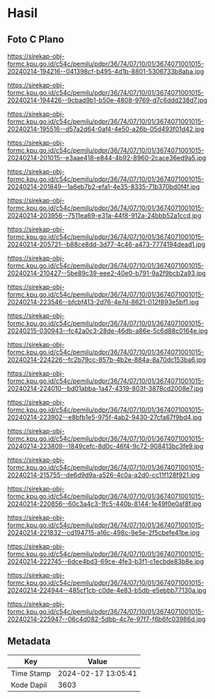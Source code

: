 # Hasil

## Foto C Plano

https://sirekap-obj-formc.kpu.go.id/c54c/pemilu/pdpr/36/74/07/10/01/3674071001015-20240214-194216--041398cf-b495-4d1b-8801-5306733b8aba.jpg

https://sirekap-obj-formc.kpu.go.id/c54c/pemilu/pdpr/36/74/07/10/01/3674071001015-20240214-194426--9cbad9b1-b50e-4808-9769-d7c6ddd238d7.jpg

https://sirekap-obj-formc.kpu.go.id/c54c/pemilu/pdpr/36/74/07/10/01/3674071001015-20240214-195516--d57a2d64-0af4-4e50-a26b-05d493f01d42.jpg

https://sirekap-obj-formc.kpu.go.id/c54c/pemilu/pdpr/36/74/07/10/01/3674071001015-20240214-201015--e3aae418-e844-4b92-8960-2cace36ed9a5.jpg

https://sirekap-obj-formc.kpu.go.id/c54c/pemilu/pdpr/36/74/07/10/01/3674071001015-20240214-201849--1a6eb7b2-efa1-4e35-8335-71b370bd0f4f.jpg

https://sirekap-obj-formc.kpu.go.id/c54c/pemilu/pdpr/36/74/07/10/01/3674071001015-20240214-203956--7511ea69-e31a-44f8-912a-24bbb52a1ccd.jpg

https://sirekap-obj-formc.kpu.go.id/c54c/pemilu/pdpr/36/74/07/10/01/3674071001015-20240214-205721--b88ce8dd-3d77-4c46-a473-7774194dead1.jpg

https://sirekap-obj-formc.kpu.go.id/c54c/pemilu/pdpr/36/74/07/10/01/3674071001015-20240214-210427--5be89c39-eee2-40e0-b791-9a2f9bcb2a93.jpg

https://sirekap-obj-formc.kpu.go.id/c54c/pemilu/pdpr/36/74/07/10/01/3674071001015-20240214-223546--bfcbf413-2d76-4e7d-8621-012f893e5bf1.jpg

https://sirekap-obj-formc.kpu.go.id/c54c/pemilu/pdpr/36/74/07/10/01/3674071001015-20240215-030943--fc42a0c3-28de-46db-a86e-5c6d88c0164e.jpg

https://sirekap-obj-formc.kpu.go.id/c54c/pemilu/pdpr/36/74/07/10/01/3674071001015-20240214-224226--fc2b79cc-857b-4b2e-884a-8a70dc153ba6.jpg

https://sirekap-obj-formc.kpu.go.id/c54c/pemilu/pdpr/36/74/07/10/01/3674071001015-20240214-224010--bd01abba-1a47-4319-803f-3878cd2008e7.jpg

https://sirekap-obj-formc.kpu.go.id/c54c/pemilu/pdpr/36/74/07/10/01/3674071001015-20240214-223902--e8bfb1e5-975f-4ab2-9430-27cfa67f9bd4.jpg

https://sirekap-obj-formc.kpu.go.id/c54c/pemilu/pdpr/36/74/07/10/01/3674071001015-20240214-223809--1849cefc-8d0c-46f4-9c72-908413bc3fe9.jpg

https://sirekap-obj-formc.kpu.go.id/c54c/pemilu/pdpr/36/74/07/10/01/3674071001015-20240214-215755--de6d9d9a-a526-4c0a-a2d0-cc11f128f921.jpg

https://sirekap-obj-formc.kpu.go.id/c54c/pemilu/pdpr/36/74/07/10/01/3674071001015-20240214-220856--60c3a4c3-1fc5-440b-8144-1e49f0e0af8f.jpg

https://sirekap-obj-formc.kpu.go.id/c54c/pemilu/pdpr/36/74/07/10/01/3674071001015-20240214-221832--cd194715-a16c-498c-9e5e-2f5cbefe41be.jpg

https://sirekap-obj-formc.kpu.go.id/c54c/pemilu/pdpr/36/74/07/10/01/3674071001015-20240214-222745--6dce4bd3-69ce-4fe3-b3f1-c1ecbde83b8e.jpg

https://sirekap-obj-formc.kpu.go.id/c54c/pemilu/pdpr/36/74/07/10/01/3674071001015-20240214-224944--485cf1cb-c0de-4e83-b5db-e5ebbb77130a.jpg

https://sirekap-obj-formc.kpu.go.id/c54c/pemilu/pdpr/36/74/07/10/01/3674071001015-20240214-225947--06c4d082-5dbb-4c7e-97f7-f6b6fc03986d.jpg


## Metadata

| Key        | Value               |
| ---------- | ------------------- |
| Time Stamp | 2024-02-17 13:05:41 |
| Kode Dapil | 3603                |



